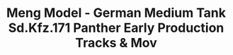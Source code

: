 ---
layout: product
title: "Meng Model - German Medium Tank Sd.Kfz.171 Panther Early Production Tracks & Mov"
price: "3500" 
desc: "N/A"
img_path: "/assets/img/MM-SPS--057.jpg"
brand: "N/A"
available: false
special_offer: false
new: false
soon: false
cat: "010000"
subcat: "011000"
subsubcat: "0N/A"
sifra: "MM-SPS--057"
---